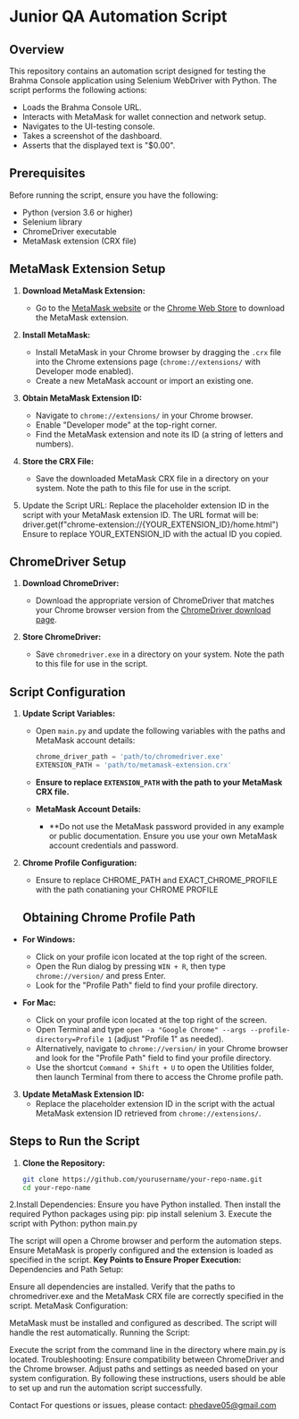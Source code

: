 # Junior QA Automation Script

## Overview

This repository contains an automation script designed for testing the Brahma Console application using Selenium WebDriver with Python. The script performs the following actions:

- Loads the Brahma Console URL.
- Interacts with MetaMask for wallet connection and network setup.
- Navigates to the UI-testing console.
- Takes a screenshot of the dashboard.
- Asserts that the displayed text is "$0.00".

## Prerequisites

Before running the script, ensure you have the following:

- Python (version 3.6 or higher)
- Selenium library
- ChromeDriver executable
- MetaMask extension (CRX file)

## MetaMask Extension Setup

1. **Download MetaMask Extension:**
   - Go to the [MetaMask website](https://metamask.io/) or the [Chrome Web Store](https://chrome.google.com/webstore/category/extensions) to download the MetaMask extension.

2. **Install MetaMask:**
   - Install MetaMask in your Chrome browser by dragging the `.crx` file into the Chrome extensions page (`chrome://extensions/` with Developer mode enabled).
   - Create a new MetaMask account or import an existing one. 

3. **Obtain MetaMask Extension ID:**
   - Navigate to `chrome://extensions/` in your Chrome browser.
   - Enable "Developer mode" at the top-right corner.
   - Find the MetaMask extension and note its ID (a string of letters and numbers). 

4. **Store the CRX File:**
   - Save the downloaded MetaMask CRX file in a directory on your system. Note the path to this file for use in the script.
5. Update the Script URL:
    Replace the placeholder extension ID in the script with your MetaMask extension ID. The URL format will be:
        driver.get(f"chrome-extension://{YOUR_EXTENSION_ID}/home.html")
        Ensure to replace YOUR_EXTENSION_ID with the actual ID you copied.

## ChromeDriver Setup

1. **Download ChromeDriver:**
   - Download the appropriate version of ChromeDriver that matches your Chrome browser version from the [ChromeDriver download page](https://sites.google.com/chromium.org/driver/).

2. **Store ChromeDriver:**
   - Save `chromedriver.exe` in a directory on your system. Note the path to this file for use in the script.

## Script Configuration

1. **Update Script Variables:**
   - Open `main.py` and update the following variables with the paths and MetaMask account details:

     ```python
     chrome_driver_path = 'path/to/chromedriver.exe'
     EXTENSION_PATH = 'path/to/metamask-extension.crx'
     ```

   - **Ensure to replace `EXTENSION_PATH` with the path to your MetaMask CRX file.**

   - **MetaMask Account Details:**
     - **Do not use the MetaMask password provided in any example or public documentation. Ensure you use your own MetaMask account credentials and password.


2. **Chrome Profile Configuration:**
   - Ensure to replace CHROME_PATH and EXACT_CHROME_PROFILE with the path conatianing your CHROME PROFILE
   ## Obtaining Chrome Profile Path

- **For Windows:**
  - Click on your profile icon located at the top right of the screen.
  - Open the Run dialog by pressing `WIN + R`, then type `chrome://version/` and press Enter.
  - Look for the "Profile Path" field to find your profile directory.

- **For Mac:**
  - Click on your profile icon located at the top right of the screen.
  - Open Terminal and type `open -a "Google Chrome" --args --profile-directory=Profile 1` (adjust "Profile 1" as needed).
  - Alternatively, navigate to `chrome://version/` in your Chrome browser and look for the "Profile Path" field to find your profile directory.
  - Use the shortcut `Command + Shift + U` to open the Utilities folder, then launch Terminal from there to access the Chrome profile path.

3. **Update MetaMask Extension ID:**
   - Replace the placeholder extension ID in the script with the actual MetaMask extension ID retrieved from `chrome://extensions/`.


## Steps to Run the Script

1. **Clone the Repository:**

   ```bash
   git clone https://github.com/yourusername/your-repo-name.git
   cd your-repo-name
2.Install Dependencies:
    Ensure you have Python installed. Then install the required Python packages using pip:
    pip install selenium
3. Execute the script with Python:
    python main.py
    
The script will open a Chrome browser and perform the automation steps. Ensure MetaMask is properly configured and the extension is loaded as specified in the script.
**Key Points to Ensure Proper Execution:**
Dependencies and Path Setup:

Ensure all dependencies are installed.
Verify that the paths to chromedriver.exe and the MetaMask CRX file are correctly specified in the script.
MetaMask Configuration:

MetaMask must be installed and configured as described. The script will handle the rest automatically.
Running the Script:

Execute the script from the command line in the directory where main.py is located.
Troubleshooting:
Ensure compatibility between ChromeDriver and the Chrome browser.
Adjust paths and settings as needed based on your system configuration.
By following these instructions, users should be able to set up and run the automation script successfully.

Contact
For questions or issues, please contact: phedave05@gmail.com
